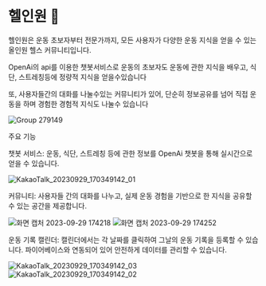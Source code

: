 # 헬인원 :muscle:

헬인원은 운동 초보자부터 전문가까지, 모든 사용자가 다양한 운동 지식을 얻을 수 있는 올인원 헬스 커뮤니티입니다.

OpenAi의 api를 이용한 챗봇서비스로 운동의 초보자도 운동에 관한 지식을 배우고, 식단, 스트레칭등에 정량적 지식을 얻을수있습니다

또, 사용자들간의 대화를 나눌수있는 커뮤니티가 있어, 단순히 정보공유를 넘어 직접 운동을 하며 경험한 경험적 지식도 나눌수 있습니다

![Group 279149](https://github.com/wjdtkdgns777/HealthInOne/assets/60922290/5f05332a-7d36-4452-9a2b-4ab15d608d61)

주요 기능

챗봇 서비스: 운동, 식단, 스트레칭 등에 관한 정보를 OpenAi 챗봇을 통해 실시간으로 얻을 수 있습니다.

![KakaoTalk_20230929_170349142_01](https://github.com/wjdtkdgns777/HealthInOne/assets/60922290/0f4f356a-aa9d-4ec9-b063-53b9f7387ea6)


커뮤니티: 사용자들 간의 대화를 나누고, 실제 운동 경험을 기반으로 한 지식을 공유할 수 있는 공간을 제공합니다.

![화면 캡처 2023-09-29 174218](https://github.com/wjdtkdgns777/HealthInOne/assets/60922290/cb451f2f-9659-4d0f-9e90-088c96aa22d7)
![화면 캡처 2023-09-29 174252](https://github.com/wjdtkdgns777/HealthInOne/assets/60922290/ec067bc5-b692-47e6-837d-f1e31954fb10)


운동 기록 캘린더: 캘린더에서는 각 날짜를 클릭하여 그날의 운동 기록을 등록할 수 있습니다. 파이어베이스와 연동되어 있어 안전하게 데이터를 관리할 수 있습니다.

![KakaoTalk_20230929_170349142_03](https://github.com/wjdtkdgns777/HealthInOne/assets/60922290/6f13e68a-1657-4589-ba8b-e5463e8722c1)
![KakaoTalk_20230929_170349142_02](https://github.com/wjdtkdgns777/HealthInOne/assets/60922290/59582e87-4fcd-4f7a-9e0c-fb47f0843785)



